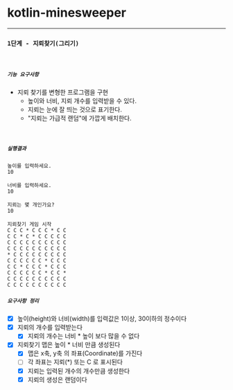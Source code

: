 # kotlin-minesweeper

---
### `1단계 - 지뢰찾기(그리기)`
<br>

##### `기능 요구사항`
- 지뢰 찾기를 변형한 프로그램을 구현
  - 높이와 너비, 지뢰 개수를 입력받을 수 있다.
  - 지뢰는 눈에 잘 띄는 것으로 표기한다.
  - "지뢰는 가급적 랜덤"에 가깝게 배치한다.

<br>

##### `실행결과`
```text
높이를 입력하세요.
10

너비를 입력하세요.
10

지뢰는 몇 개인가요?
10

지뢰찾기 게임 시작
C C C * C C C * C C 
C C * C * C C C C C
C C C C C C C C C C
C C C C C C C C C C
* C C C C C C C C C
C C C C C C * C C C
C C * C C C * C C C
C C C C C C * C C *
C C C C C C C C C C
C C C C C C C C C C
```

##### `요구사항 정리`
  - [x] 높이(height)와 너비(width)를 입력값은 1이상, 30이하의 정수이다
  - [x] 지뢰의 개수를 입력받는다
    - [x] 지뢰의 개수는 너비 * 높이 보다 많을 수 없다
  - [x] 지뢰찾기 맵은 높이 * 너비 만큼 생성된다
    - [x] 맵은 x축, y축 의 좌표(Coordinate)를 가진다
    - [ ] 각 좌표는 지뢰(*) 또는 C 로 표시된다 
    - [x] 지뢰는 입력된 개수의 개수만큼 생성한다
    - [x] 지뢰의 생성은 랜덤이다